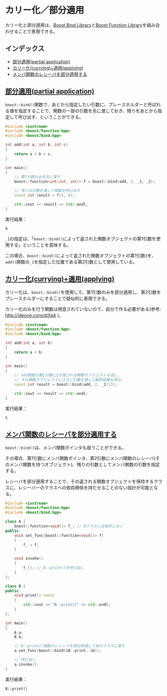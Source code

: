 # カリー化／部分適用
カリー化と部分適用は、[Boost Bind Library](http://www.boost.org/doc/libs/release/libs/bind/bind.html)と[Boost Function Library](http://www.boost.org/doc/libs/release/doc/html/function.html)を組み合わせることで表現できる。


## インデックス
- [部分適用(partial application)](#partial-application)
- [カリー化(currying)+適用(applying)](#currying)
- [メンバ関数のレシーバを部分適用する](#receiver-partial-application)


## <a name="partial-application" href="#partial-application">部分適用(partial application)</a>
`boost::bind()`関数で、あとから指定したい引数に、プレースホルダーと呼ばれる値を指定することで、関数の一部の引数を先に渡しておき、残りをあとから指定して呼び出す、ということができる。

```cpp
#include <iostream>
#include <boost/function.hpp>
#include <boost/bind.hpp>

int add(int a, int b, int c)
{
    return a + b + c;
}

int main()
{
    // 第1引数のみを先に渡す
    boost::function<int(int, int)> f = boost::bind(add, 2, _1, _2);

    // 残りの引数を渡して関数を呼び出す
    const int result = f(3, 4);

    std::cout << result << std::endl;
}
```

実行結果：
```
9
```

`_1`の指定は、「`boost::bind()`によって返された関数オブジェクトの第1引数を使用する」ということを意味する。

この場合、`boost::bind()`によって返された関数オブジェクトの第1引数`3`を、`add()`関数の`_1`を指定した位置である第2引数として使用している。


## <a name="currying" href="#currying">カリー化(currying)+適用(applying)</a>
カリー化は、`boost::bind()`を使用して、第1引数のみを部分適用し、第2引数をプレースホルダーにすることで疑似的に表現できる。

カリー化のみを行う関数は用意されていないので、自分で作る必要がある(参考: <http://ideone.com/qtXeA> )。

```cpp
#include <iostream>
#include <boost/function.hpp>
#include <boost/bind.hpp>

int add(int a, int b)
{
    return a + b;
}

int main()
{
    // add関数の第1引数に2が渡される関数オブジェクトを返し、
    // その関数オブジェクトにさらに引数を渡して最終結果を得る。
    const int result = boost::bind(add, 2, _1)(3);

    std::cout << result << std::endl;
}
```

実行結果：
```
5
```


## <a name="receiver-partial-application" href="#receiver-partial-application">メンバ関数のレシーバを部分適用する</a>
`boost::bind()`は、メンバ関数ポインタも扱うことができる。

その場合、第1引数にメンバ関数ポインタ、第2引数にメンバ関数のレシーバ(そのメンバ関数を持つオブジェクト)、残りの引数としてメンバ関数の引数を指定する。

レシーバを部分適用することで、その返される関数オブジェクトを保持するクラスに、レシーバーのクラスへの依存関係を持たせることのない設計が可能となる。

```cpp
#include <iostream>
#include <boost/function.hpp>
#include <boost/bind.hpp>

class A {
    boost::function<void()> f_; // Bクラスには依存しない
public:
    void set_func(boost::function<void()> f)
    {
        f_ = f;
    }

    void invoke()
    {
        f_(); // B::print()を呼び出し
    }
};

class B {
public:
    void print() const
    {
        std::cout << "B::print()" << std::endl;
    }
};

int main()
{
    A a;
    B b;

    // B::print()関数のレシーバを部分評価して他のクラスに渡す
    a.set_func(boost::bind(&B::print, &b));

    // 呼び出し
    a.invoke();
}
```

実行結果：
```
B::print()
```

